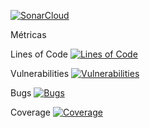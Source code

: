[![SonarCloud](https://sonarcloud.io/images/project_badges/sonarcloud-orange.svg)](https://sonarcloud.io/summary/new_code?id=Yennyffer_microservicio2)

	
Métricas

Lines of Code       [![Lines of Code](https://sonarcloud.io/api/project_badges/measure?project=Yennyffer_microservicio2&metric=ncloc)](https://sonarcloud.io/summary/new_code?id=Yennyffer_microservicio2)


Vulnerabilities     [![Vulnerabilities](https://sonarcloud.io/api/project_badges/measure?project=Yennyffer_microservicio2&metric=vulnerabilities)](https://sonarcloud.io/summary/new_code?id=Yennyffer_microservicio2)

Bugs                [![Bugs](https://sonarcloud.io/api/project_badges/measure?project=Yennyffer_microservicio2&metric=bugs)](https://sonarcloud.io/summary/new_code?id=Yennyffer_microservicio2)

Coverage            [![Coverage](https://sonarcloud.io/api/project_badges/measure?project=Yennyffer_microservicio2&metric=coverage)](https://sonarcloud.io/summary/new_code?id=Yennyffer_microservicio2)
